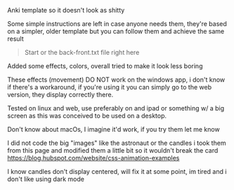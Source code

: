 Anki template so it doesn't look as shitty

Some simple instructions are left in case anyone needs them, they're based on a simpler, older template but you can follow them and achieve the same result
>Start or the back-front.txt file right here


Added some effects, colors, overall tried to make it look less boring

These effects (movement) DO NOT work on the windows app, i don't know if there's a workaround,
  if you're using it you can simply go to the web version, they display correctly there.

  
Tested on linux and web, use preferably on and ipad or something w/ a big screen
      as this was conceived to be used on a desktop.

Don't know about macOs, I imagine it'd work, if you try them let me know

I did not code the big "images" like the astronaut or the candles
  i took them from this page and modified them a little bit so it wouldn't break the card
https://blog.hubspot.com/website/css-animation-examples


I know candles don't display centered, will fix it at some point, im tired and i don't like using dark mode
